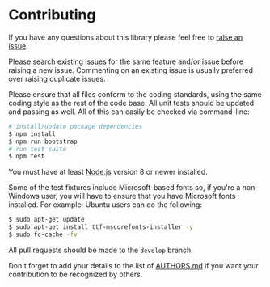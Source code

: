 # Contributing

If you have any questions about this library please feel free to
[raise an issue](https://github.com/NotNinja/convert-svg/issues/new).

Please [search existing issues](https://github.com/NotNinja/convert-svg/issues) for the same feature and/or issue before
raising a new issue. Commenting on an existing issue is usually preferred over raising duplicate issues.

Please ensure that all files conform to the coding standards, using the same coding style as the rest of the code base.
All unit tests should be updated and passing as well. All of this can easily be checked via command-line:

``` bash
# install/update package dependencies
$ npm install
$ npm run bootstrap
# run test suite
$ npm test
```

You must have at least [Node.js](https://nodejs.org) version 8 or newer installed.

Some of the test fixtures include Microsoft-based fonts so, if you're a non-Windows user, you will have to ensure that
you have Microsoft fonts installed. For example; Ubuntu users can do the following:

``` bash
$ sudo apt-get update
$ sudo apt-get install ttf-mscorefonts-installer -y
$ sudo fc-cache -fv
```

All pull requests should be made to the `develop` branch.

Don't forget to add your details to the list of
[AUTHORS.md](https://github.com/NotNinja/convert-svg/blob/master/AUTHORS.md) if you want your contribution to be
recognized by others.
